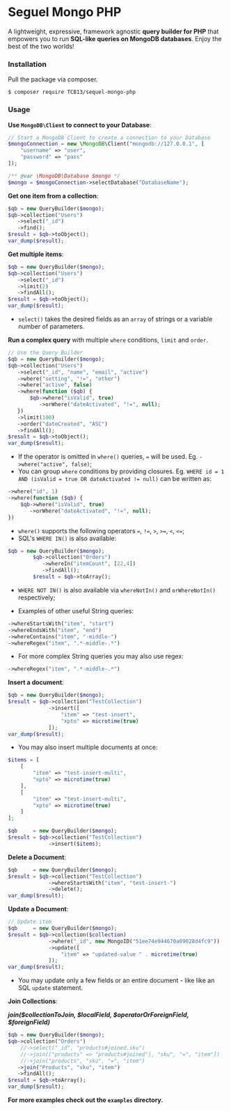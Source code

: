 # Seguel Mongo PHP

A lightweight, expressive, framework agnostic **query builder for PHP** that empowers you to run **SQL-like queries on MongoDB databases**. Enjoy the best of the two worlds!

### Installation

Pull the package via composer.
```shell
$ composer require TCB13/sequel-mongo-php
```

### Usage

**Use `MongoDB\Client` to connect to your Database**:

```php
// Start a MongoDB Client to create a connection to your Database
$mongoConnection = new \MongoDB\Client("mongodb://127.0.0.1", [
	"username" => "user",
	"password" => "pass"
]);

/** @var \MongoDB\Database $mongo */
$mongo = $mongoConnection->selectDatabase("DatabaseName");
```

**Get one item from a collection**:

```php
$qb = new QueryBuilder($mongo);
$qb->collection("Users")
   ->select("_id")
   ->find();
$result = $qb->toObject();
var_dump($result);
```

**Get multiple items**:

```php
$qb = new QueryBuilder($mongo);
$qb->collection("Users")
   ->select("_id")
   ->limit(2)
   ->findAll();
$result = $qb->toObject();
var_dump($result);
```

- `select()` takes the desired fields as an `array` of strings or a variable number of parameters.

**Run a complex query** with multiple `where` conditions, `limit` and `order`.
```php
// Use the Query Builder
$qb = new QueryBuilder($mongo);
$qb->collection("Users")
   ->select("_id", "name", "email", "active")
   ->where("setting", "!=", "other")
   ->where("active", false)
   ->where(function ($qb) {
	   $qb->where("isValid", true)
	      ->orWhere("dateActivated", "!=", null);
   })
   ->limit(100)
   ->order("dateCreated", "ASC")
   ->findAll();
$result = $qb->toObject();
var_dump($result);
```
- If the operator is omitted in `where()` queries, `=` will be used. Eg. `->where("active", false)`;
- You can group `where` conditions by providing closures. Eg. `WHERE id = 1 AND (isValid = true OR dateActivated != null)` can be written as: 
```php
->where("id", 1)
->where(function ($qb) {
    $qb->where("isValid", true)
       ->orWhere("dateActivated", "!=", null);
})
```
- `where()` supports the following operators `=`, `!=`, `>`, `>=`, `<`, `<=`;
- SQL's `WHERE IN()` is also available:
```php
$qb = new QueryBuilder($mongo);
		$qb->collection("Orders")
		   ->whereIn("itemCount", [22,4])
		   ->findAll();
		$result = $qb->toArray();
```
- `WHERE NOT IN()` is also available via `whereNotIn()` and `orWhereNotIn()` respectively;

- Examples of other useful String queries:
```php
->whereStartsWith("item", "start")
->whereEndsWith("item", "end")
->whereContains("item", "-middle-")
->whereRegex("item", ".*-middle-.*")
```
- For more complex String queries you may also use regex:
```php
->whereRegex("item", ".*-middle-.*")
```

**Insert a document**:
```php
$qb = new QueryBuilder($mongo);
$result = $qb->collection("TestCollection")
             ->insert([
	             "item" => "test-insert",
	             "xpto" => microtime(true)
             ]);
var_dump($result);
```
- You may also insert multiple documents at once:
```php
$items = [
	[
		"item" => "test-insert-multi",
		"xpto" => microtime(true)
	],
	[
		"item" => "test-insert-multi",
		"xpto" => microtime(true)
	]
];

$qb     = new QueryBuilder($mongo);
$result = $qb->collection("TestCollection")
             ->insert($items);
```

**Delete a Document**:
```php
$qb     = new QueryBuilder($mongo);
$result = $qb->collection("TestCollection")
             ->whereStartsWith("item", "test-insert-")
             ->delete();
var_dump($result);
```

**Update a Document**:
```php
// Update item
$qb     = new QueryBuilder($mongo);
$result = $qb->collection($collection)
             ->where("_id", new MongoID("51ee74e944670a09028d4fc9"))
             ->update([
	             "item" => "updated-value " . microtime(true)
             ]);
var_dump($result);
```
- You may update only a few fields or an entire document - like like an SQL `update` statement.

**Join Collections**:

_**join($collectionToJoin, $localField, $operatorOrForeignField, $foreignField)**_
```php
$qb = new QueryBuilder($mongo);
$qb->collection("Orders")
    //->select("_id", "products#joined.sku")
    //->join(["products" => "products#joined"], "sku", "=", "item"])
    //->join("products", "sku", "=", "item")
   ->join("Products", "sku", "item")
   ->findAll();
$result = $qb->toArray();
var_dump($result);
```

**For more examples check out the `examples` directory.**
